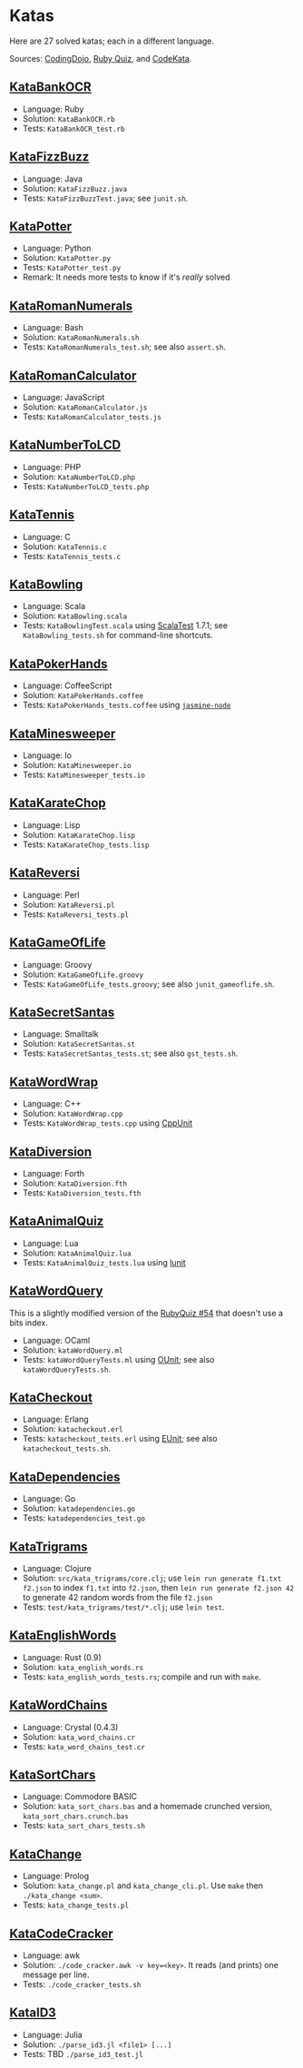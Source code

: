 # Katas

Here are 27 solved katas; each in a different language.

Sources: [CodingDojo][], [Ruby Quiz](http://rubyquiz.com/), and
[CodeKata](http://codekata.com/).

[CodingDojo]: http://codingdojo.org/kata/

## [KataBankOCR](http://codingdojo.org/cgi-bin/wiki.pl?KataBankOCR)

- Language: Ruby
- Solution: `KataBankOCR.rb`
- Tests:    `KataBankOCR_test.rb`


## [KataFizzBuzz](http://codingdojo.org/cgi-bin/wiki.pl?KataFizzBuzz)

- Language: Java
- Solution: `KataFizzBuzz.java`
- Tests:    `KataFizzBuzzTest.java`; see `junit.sh`.


## [KataPotter](http://codingdojo.org/cgi-bin/wiki.pl?KataPotter)

- Language: Python
- Solution: `KataPotter.py`
- Tests:    `KataPotter_test.py`
- Remark:   It needs more tests to know if it's *really* solved


## [KataRomanNumerals](http://codingdojo.org/cgi-bin/wiki.pl?KataRomanNumerals)

- Language: Bash
- Solution: `KataRomanNumerals.sh`
- Tests:    `KataRomanNumerals_test.sh`; see also `assert.sh`.


## [KataRomanCalculator](http://codingdojo.org/cgi-bin/wiki.pl?KataRomanCalculator)

- Language: JavaScript
- Solution: `KataRomanCalculator.js`
- Tests:    `KataRomanCalculator_tests.js`


## [KataNumberToLCD](http://codingdojo.org/cgi-bin/wiki.pl?KataNumberToLCD)

- Language: PHP
- Solution: `KataNumberToLCD.php`
- Tests:    `KataNumberToLCD_tests.php`


## [KataTennis](http://codingdojo.org/cgi-bin/wiki.pl?KataTennis)

- Language: C
- Solution: `KataTennis.c`
- Tests:    `KataTennis_tests.c`


## [KataBowling](http://codingdojo.org/cgi-bin/wiki.pl?KataBowling)

- Language: Scala
- Solution: `KataBowling.scala`
- Tests:    `KataBowlingTest.scala` using
  [ScalaTest](http://www.scalatest.org/) 1.7.1; see `KataBowling_tests.sh` for
  command-line shortcuts.


## [KataPokerHands](http://codingdojo.org/cgi-bin/wiki.pl?KataPokerHands)

- Language: CoffeeScript
- Solution: `KataPokerHands.coffee`
- Tests:    `KataPokerHands_tests.coffee` using
  [`jasmine-node`](https://github.com/mhevery/jasmine-node)


## [KataMinesweeper](http://codingdojo.org/cgi-bin/wiki.pl?KataMinesweeper)

- Language: Io
- Solution: `KataMinesweeper.io`
- Tests: `KataMinesweeper_tests.io`


## [KataKarateChop](http://codekata.com/kata/kata02-karate-chop/)

- Language: Lisp
- Solution: `KataKarateChop.lisp`
- Tests: `KataKarateChop_tests.lisp`


## [KataReversi](http://codingdojo.org/cgi-bin/wiki.pl?KataReversi)

- Language: Perl
- Solution: `KataReversi.pl`
- Tests: `KataReversi_tests.pl`


## [KataGameOfLife](http://codingdojo.org/cgi-bin/wiki.pl?KataGameOfLife)

- Language: Groovy
- Solution: `KataGameOfLife.groovy`
- Tests: `KataGameOfLife_tests.groovy`; see also `junit_gameoflife.sh`.


## [KataSecretSantas](http://rubyquiz.com/quiz2.html)

- Language: Smalltalk
- Solution: `KataSecretSantas.st`
- Tests: `KataSecretSantas_tests.st`; see also `gst_tests.sh`.


## [KataWordWrap](http://codingdojo.org/cgi-bin/wiki.pl?KataWordWrap)

- Language: C++
- Solution: `KataWordWrap.cpp`
- Tests: `KataWordWrap_tests.cpp` using
  [CppUnit](http://cppunit.sourceforge.net/doc/lastest/cppunit_cookbook.html)


## [KataDiversion](http://www.codekata.com/2007/01/code_kata_fifte.html)

- Language: Forth
- Solution: `KataDiversion.fth`
- Tests: `KataDiversion_tests.fth`


## [KataAnimalQuiz](http://rubyquiz.com/quiz15.html)

- Language: Lua
- Solution: `KataAnimalQuiz.lua`
- Tests: `KataAnimalQuiz_tests.lua` using
  [lunit](https://github.com/dcurrie/lunit)


## [KataWordQuery](http://rubyquiz.com/quiz54.html)

This is a slightly modified version of the
[RubyQuiz #54](http://rubyquiz.com/quiz54.html) that doesn't use a bits index.

- Language: OCaml
- Solution: `kataWordQuery.ml`
- Tests: `kataWordQueryTests.ml` using
  [OUnit](http://ounit.forge.ocamlcore.org/); see also `kataWordQueryTests.sh`.


## [KataCheckout](http://codekata.com/kata/kata09-back-to-the-checkout/)

- Language: Erlang
- Solution: `katacheckout.erl`
- Tests: `katacheckout_tests.erl` using
  [EUnit](http://www.erlang.org/doc/apps/eunit/chapter.html); see also
  `katacheckout_tests.sh`.


## [KataDependencies](http://codekata.com/kata/kata18-transitive-dependencies/)

- Language: Go
- Solution: `katadependencies.go`
- Tests: `katadependencies_test.go`


## [KataTrigrams](http://codekata.com/kata/kata14-tom-swift-under-the-milkwood/)

- Language: Clojure
- Solution: `src/kata_trigrams/core.clj`; use `lein run generate f1.txt f2.json`
  to index `f1.txt` into `f2.json`, then `lein run generate f2.json 42` to
  generate 42 random words from the file `f2.json`
- Tests: `test/kata_trigrams/test/*.clj`; use `lein test`.

## [KataEnglishWords](http://rubyquiz.com/quiz25.html)

- Language: Rust (0.9)
- Solution: `kata_english_words.rs`
- Tests: `kata_english_words_tests.rs`; compile and run with `make`.

## [KataWordChains](http://codekata.com/kata/kata19-word-chains/)

- Language: Crystal (0.4.3)
- Solution: `kata_word_chains.cr`
- Tests: `kata_word_chains_test.cr`

## [KataSortChars](http://codekata.com/kata/kata11-sorting-it-out/)

- Language: Commodore BASIC
- Solution: `kata_sort_chars.bas` and a homemade crunched version,
  `kata_sort_chars.crunch.bas`
- Tests: `kata_sort_chars_tests.sh`

## [KataChange](http://rubyquiz.com/quiz154.html)

- Language: Prolog
- Solution: `kata_change.pl` and `kata_change_cli.pl`. Use `make` then
  `./kata_change <sum>`.
- Tests: `kata_change_tests.pl`

## [KataCodeCracker](http://codingdojo.org/kata/CodeCracker/)

- Language: awk
- Solution: `./code_cracker.awk -v key=<key>`. It reads (and prints) one
  message per line.
- Tests: `./code_cracker_tests.sh`

## [KataID3](http://rubyquiz.com/quiz136.html)

- Language: Julia
- Solution: `./parse_id3.jl <file1> [...]`
- Tests: TBD `./parse_id3_test.jl`
